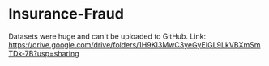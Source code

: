 # Insurance-Fraud
Datasets were huge and can't be uploaded to GitHub. Link: https://drive.google.com/drive/folders/1H9KI3MwC3yeGyEIGL9LkVBXmSmTDk-7B?usp=sharing
